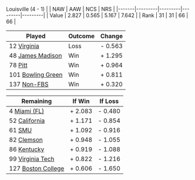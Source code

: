 Louisville (4 - 1)
|       |   NAW   |   AAW   |   NCS   |   NRS   |
|-------|---------|---------|---------|---------|
| Value |   2.827 |   0.565 |   5.167 |   7.642 |
| Rank  |      31 |      31 |      66 |      66 |

| Played                    | Outcome    |  Change  |
|---------------------------|------------|----------|
|  12 [Virginia              ](Virginia)| Loss       | -  0.563 |
|  48 [James Madison         ](JamesMadison)| Win        | +  1.295 |
|  78 [Pitt                  ](Pitt)| Win        | +  0.964 |
| 101 [Bowling Green         ](BowlingGreen)| Win        | +  0.811 |
| 137 [Non-FBS               ](NonFBS)| Win        | +  0.320 |

| Remaining                 |  If Win  |  If Loss |
|---------------------------|----------|----------|
|   4 [Miami (FL)            ](MiamiFL)| +  2.083 | -  0.480 |
|  52 [California            ](California)| +  1.171 | -  0.854 |
|  61 [SMU                   ](SMU)| +  1.092 | -  0.916 |
|  82 [Clemson               ](Clemson)| +  0.948 | -  1.055 |
|  86 [Kentucky              ](Kentucky)| +  0.919 | -  1.088 |
|  99 [Virginia Tech         ](VirginiaTech)| +  0.822 | -  1.216 |
| 127 [Boston College        ](BostonCollege)| +  0.606 | -  1.650 |

